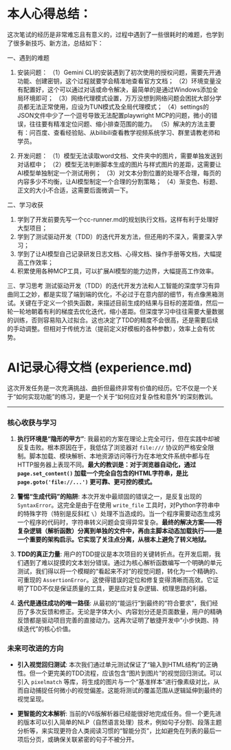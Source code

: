 # 本人心得总结：
这次笔试的经历是非常难忘且有意义的，过程中遇到了一些很耗时的难题，也学到了很多新技巧、新方法，总结如下：

一、遇到的难题
1. 安装问题：
（1）Gemini CLI的安装遇到了初次使用的授权问题，需要先开通功能、创建密钥，这个过程就要学会精准地查看官方文档；
（2）环境变量没有配置好，这个可以通过对话或命令解决，最简单的是通过Windows添加全局环境即可；
（3）网络代理模式设置，万万没想到网络问题会困扰大部分学员都无法正常使用，应设为TUN模式及全局代理模式；
（4）settings的JSON文件中少了一个逗号导致无法配置playwright MCP的问题，微小的错误，往往要有精准定位问题、缩小排查范围的能力。
（5）解决的方法主要有：问百度、查看经验贴、从bilibili查看教学视频系统学习、群里请教老师和学员。

2. 开发问题：
（1）模型无法读取word文档、文件夹中的图片，需要单独发送到对话框中；
（2）模型无法判断脚本生成的图片与样式图片的差距，这需要让AI模型单独制定一个测试用例；
（3）对文本分割位置的处理不合理，每页的内容多少不均衡，让AI模型制定一个合理的分割策略；
（4）渐变色、标题、正文的大小不合适，这需要后面微调一下。

二、学习收获
1. 学到了开发前要先写一个cc-runner.md的规划执行文档，这样有利于处理好大型项目；
2. 学到了测试驱动开发（TDD）的迭代开发方法，但还用的不深入，需要深入学习；
3. 学到了让AI模型自己记录研发日志文档、心得文档、操作手册等文档，大幅提高工作效率；
4. 积累使用各种MCP工具，可以扩展AI模型的能力边界，大幅提高工作效率。

三、学习思考
测试驱动开发（TDD）的迭代开发方法和人工智能的深度学习有异曲同工之妙，都是实现了端到端的优化，不必过于在意内部的细节，有点像黑箱测试。关键在于定义一个损失函数，来描述目前生成的结果与目标的差距值，然后一轮一轮地朝着有利的梯度去优化迭代，缩小差距。但深度学习中往往需要大量数据的训练，否则容易陷入过拟合。这也决定了TDD的精度不会很高，还是需要后续的手动调整。但相对于传统方法（提前定义好模板的各种参数），效率上会有优势。






# AI记录心得文档 (experience.md)

这次开发任务是一次充满挑战、曲折但最终非常有价值的经历。它不仅是一个关于“如何实现功能”的练习，更是一个关于“如何应对复杂性和意外”的深刻教训。

---

### **核心收获与学习**

1.  **执行环境是“隐形的甲方”**: 我最初的方案在理论上完全可行，但在实践中却被反复击败。根本原因在于，我低估了浏览器对 `file:///` 协议的严格安全限制。脚本加载、模块解析、本地资源访问等行为在本地文件系统中都与在HTTP服务器上表现不同。**最大的教训是：对于浏览器自动化，通过 `page.set_content()` 加载一个完全自包含的HTML字符串，是比 `page.goto('file://...')` 更可靠、更可控的模式。**

2.  **警惕“生成代码”的陷阱**: 本次开发中最顽固的错误之一，是反复出现的 `SyntaxError`。这完全是由于在使用 `write_file` 工具时，对Python字符串中的特殊字符（特别是反斜杠 `\`）处理不当造成的。当一个程序需要动态生成另一个程序的代码时，字符串转义问题会变得异常复杂。**最终的解决方案——将复杂逻辑（解析函数）分离到单独的文件中，再由主脚本动态加载执行——是一个重要的架构启示。它实现了关注点分离，从根本上避免了转义地狱。**

3.  **TDD的真正力量**: 用户的TDD提议是本次项目的关键转折点。在开发后期，我们遇到了难以捉摸的文本划分错误。通过为核心解析函数编写一个明确的单元测试，我们得以将一个模糊的“看起来不对”的视觉问题，转化为一个精确的、可重现的 `AssertionError`。这使得错误的定位和修复变得清晰而高效。它证明了TDD不仅是保证质量的工具，更是应对复杂逻辑、梳理思路的利器。

4.  **迭代是通往成功的唯一路径**: 从最初的“能运行”到最终的“符合要求”，我们经历了多次反馈和修正。无论是字体大小、内容划分还是页面数量，用户的精确反馈都是驱动项目完善的直接动力。这再次证明了敏捷开发中“小步快跑、持续迭代”的核心价值。

### **未来可改进的方向**

-   **引入视觉回归测试**: 本次我们通过单元测试保证了“输入到HTML结构”的正确性。但一个更完美的TDD流程，应该包含“图片到图片”的视觉回归测试。可以引入 `pixelmatch` 等库，将生成的图片与一个“基准样本”进行像素级对比，从而自动捕捉任何微小的视觉偏差。这能将测试的覆盖范围从逻辑延伸到最终的视觉呈现。

-   **更智能的文本解析**: 当前的V6版解析器已经能很好地完成任务。但一个更先进的版本可以引入简单的NLP（自然语言处理）技术，例如句子分割、段落主题分析等，来实现更符合人类阅读习惯的“智能分页”，比如避免在列表的最后一项后分页，或确保关联紧密的句子不被分开。